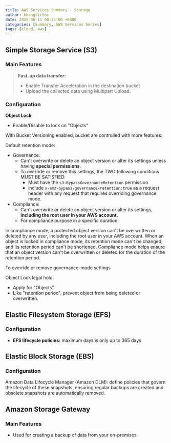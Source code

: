 ```yaml
---
title: AWS Services Summary - Storage
author: khangtictoc
date: 2025-06-11 00:34:00 +0800
categories: [Summary, AWS Services Series]
tags: [cloud, aws]
---
```



## Simple Storage Service (S3)

### Main Features

> **Fast-up data transfer:**
> -  Enable Transfer Acceleration in the destination bucket 
> -  Upload the collected data using Multipart Upload.


### Configuration

**Object Lock**

- Enable/Disable to lock on "Objects"

With Bucket Versioning enabled, bucket are controlled with more features:

Default retention mode:
- Governance:
  - Can't overwrite or delete an object version or alter its  settings unless having **special permissions**. 
  - To override or remove this settings, the TWO following conditions MUST BE SATISFIED:
    - Must have the `s3:BypassGovernanceRetention` permission 
    - include `x-amz-bypass-governance-retention:true` as a request header with any request that requires overriding governance mode.
- Compliance:
  - Can't overwrite or delete an object version or alter its  settings, **including the root user in your AWS account.**
  - For compliance purpose in a specific duration.


In compliance mode, a protected object version can't be overwritten or deleted by any user, including the root user in your AWS account. When an object is locked in compliance mode, its retention mode can't be changed, and its retention period can't be shortened. Compliance mode helps ensure that an object version can't be overwritten or deleted for the duration of the retention period.

To override or remove governance-mode settings 

Object Lock legal hold: 
- Apply for "Objects".
- Like "retention period", prevent object from being deleted or overwritten.



## Elastic Filesystem Storage (EFS)

### Configuration
- **EFS lifecycle policies:** maximum days is only up to 365 days

## Elastic Block Storage (EBS)

### Configuration

Amazon Data Lifecycle Manager (Amazon DLM): define policies that govern the lifecycle of these snapshots, ensuring regular backups are created and obsolete snapshots are automatically removed.

## Amazon Storage Gateway 
### Main Features
- Used for creating a backup of data from your on-premises